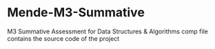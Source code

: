 # Mende-M3-Summative
M3 Summative Assessment for Data Structures &amp; Algorithms
comp file contains the source code of the project
